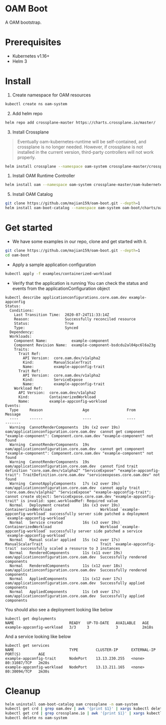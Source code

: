 # OAM Boot
A OAM bootstrap.

# Prerequisites
- Kubernetes v1.16+
- Helm 3

# Install

1. Create namespace for OAM resources
```sh
kubectl create ns oam-system
```

2. Add helm repo
```sh
helm repo add crossplane-master https://charts.crossplane.io/master/
```

3. Install Crossplane
> Eventually oam-kubernetes-runtime will be self-contained, and crossplane is no longer needed. However, if crossplane is not installed in the current version, third-party controllers will not work properly.
```sh
helm install crossplane --namespace oam-system crossplane-master/crossplane --version 0.12.0
```

1. Install OAM Runtime Controller
```sh
helm install oam --namespace oam-system crossplane-master/oam-kubernetes-runtime --devel
```

5. Install OAM Catalog
```sh
git clone https://github.com/majian159/oam-boot.git --depth=1
helm install oam-boot-catalog --namespace oam-system oam-boot/charts/oam-boot-catalog
```

# Get started

- We have some examples in our repo, clone and get started with it.
```sh
git clone https://github.com/majian159/oam-boot.git --depth=1
cd oam-boot
```

- Apply a sample application configuration
```sh
kubectl apply -f examples/containerized-workload
```

- Verify that the application is running You can check the status and events from the applicationConfiguration object
```console
kubectl describe applicationconfigurations.core.oam.dev example-appconfig
Status:
  Conditions:
    Last Transition Time:  2020-07-24T11:33:14Z
    Reason:                Successfully reconciled resource
    Status:                True
    Type:                  Synced
  Dependency:
  Workloads:
    Component Name:           example-component
    Component Revision Name:  example-component-bsdcdu2al04pc6l6a23g
    Traits:
      Trait Ref:
        API Version:  core.oam.dev/v1alpha2
        Kind:         ManualScalerTrait
        Name:         example-appconfig-trait
      Trait Ref:
        API Version:  core.oam.dev/v1alpha2
        Kind:         ServiceExpose
        Name:         example-appconfig-trait
    Workload Ref:
      API Version:  core.oam.dev/v1alpha2
      Kind:         ContainerizedWorkload
      Name:         example-appconfig-workload
Events:
  Type     Reason                  Age                 From                                       Message
  ----     ------                  ----                ----                                       -------
  Warning  CannotRenderComponents  19s (x2 over 19s)   oam/applicationconfiguration.core.oam.dev  cannot get component "example-component": Component.core.oam.dev "example-component" not found
  Warning  CannotRenderComponents  19s                 oam/applicationconfiguration.core.oam.dev  cannot get component "example-component": Component.core.oam.dev "example-component" not found
  Warning  CannotRenderComponents  19s                 oam/applicationconfiguration.core.oam.dev  cannot find trait definition "core.oam.dev/v1alpha2" "ServiceExpose" "example-appconfig-trait": TraitDefinition.core.oam.dev "serviceexposes.core.oam.dev" not found
  Warning  CannotApplyComponents   17s (x2 over 19s)   oam/applicationconfiguration.core.oam.dev  cannot apply trait "core.oam.dev/v1alpha2" "ServiceExpose" "example-appconfig-trait": cannot create object: ServiceExpose.core.oam.dev "example-appconfig-trait" is invalid: spec.workloadRef: Required value
  Normal   Deployment created      16s (x3 over 19s)   ContainerizedWorkload                      Workload `example-appconfig-workload` successfully server side patched a deployment `example-appconfig-workload`
  Normal   Service created         16s (x3 over 19s)   ContainerizedWorkload                      Workload `example-appconfig-workload` successfully server side patched a service `example-appconfig-workload`
  Normal   Manual scalar applied   15s (x2 over 17s)   ManualScalarTrait                          Trait `example-appconfig-trait` successfully scaled a resource to 3 instances
  Normal   RenderedComponents      11s (x11 over 19s)  oam/applicationconfiguration.core.oam.dev  Successfully rendered components
  Normal   RenderedComponents      11s (x12 over 18s)  oam/applicationconfiguration.core.oam.dev  Successfully rendered components
  Normal   AppliedComponents       11s (x12 over 17s)  oam/applicationconfiguration.core.oam.dev  Successfully applied components
  Normal   AppliedComponents       11s (x9 over 17s)   oam/applicationconfiguration.core.oam.dev  Successfully applied components
```

You should also see a deployment looking like below
```console
kubectl get deployments
NAME                         READY   UP-TO-DATE   AVAILABLE   AGE
example-appconfig-workload   3/3     3            3           2m18s

```

And a service looking like below
```console
kubectl get services
NAME                         TYPE        CLUSTER-IP      EXTERNAL-IP   PORT(S)        AGE
example-appconfig-trait      NodePort    13.13.230.255   <none>        80:31087/TCP   2m28s
example-appconfig-workload   NodePort    13.13.211.165   <none>        80:30094/TCP   2m30s
```


# Cleanup

```sh
helm uninstall oam-boot-catalog oam crossplane -n oam-system
kubectl get crd | grep oam.dev | awk '{print $1}' | xargs kubectl delete crd
kubectl get crd | grep crossplane.io | awk '{print $1}' | xargs kubectl delete crd
kubectl delete ns oam-system
```